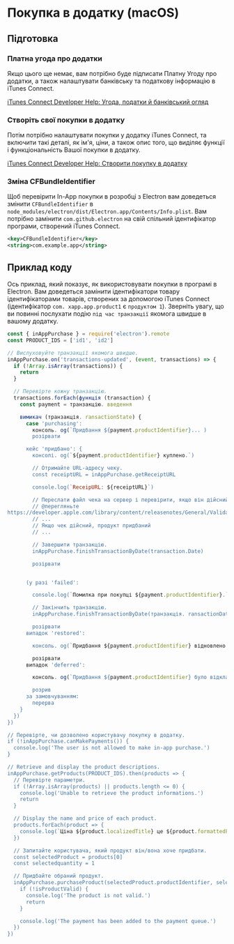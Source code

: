 # Покупка в додатку (macOS)

## Підготовка

### Платна угода про додатки
Якщо цього ще немає, вам потрібно буде підписати Платну Угоду про додатки, а також налаштувати банківську та податкову інформацію в iTunes Connect.

[iTunes Connect Developer Help: Угода, податки й банківський огляд](https://help.apple.com/itunes-connect/developer/#/devb6df5ee51)

### Створіть свої покупки в додатку
Потім потрібно налаштувати покупки у додатку iTunes Connect, та включити такі деталі, як ім'я, ціни, а також опис того, що виділяє функції і функціональність Вашої покупки в додатку.

[iTunes Connect Developer Help: Створити покупку в додатку](https://help.apple.com/itunes-connect/developer/#/devae49fb316)

### Зміна CFBundleIdentifier

Щоб перевірити In-App покупки в розробці з Electron вам доведеться змінити `CFBundleIdentifier` в `node_modules/electron/dist/Electron.app/Contents/Info.plist`. Вам потрібно замінити `com.github.electron` на свій спільний ідентифікатор програми, створений iTunes Connect.

```xml
<key>CFBundleIdentifier</key>
<string>com.example.app</string>
```

## Приклад коду

Ось приклад, який показує, як використовувати покупки в програмі в Electron. Вам доведеться замінити ідентифікатори товару ідентифікаторами товарів, створених за допомогою iTunes Connect (ідентифікатор `com. xapp.app.product1` є `продуктом 1`). Зверніть увагу, що ви повинні послухати подію `під час транзакції` якомога швидше в вашому додатку.

```javascript
const { inAppPurchase } = require('electron').remote
const PRODUCT_IDS = ['id1', 'id2']

// Вислуховуйте транзакції якомога швидше.
inAppPurchase.on('transactions-updated', (event, transactions) => {
  if (!Array.isArray(transactions)) {
    return
  }

  // Перевірте кожну транзакцію.
  transactions.forEach(функція (transaction) {
    const payment = транзакцію. введення

    вимикач (транзакція. ransactionState) {
      case 'purchasing':
        консоль. og(`Придбання ${payment.productIdentifier}... )
        розірвати

      кейс 'придбано': {
        консолі. og(`${payment.productIdentifier} куплено.`)

        // Отримайте URL-адресу чеку.
        const receiptURL = inAppPurchase.getReceiptURL

        console.log(`ReceipURL: ${receiptURL}`)

        // Переслати файл чека на сервер і перевірити, якщо він дійсний.
        // @перегляньте
https://developer.apple.com/library/content/releasenotes/General/ValidateAppStoreReceipt/Chapters/ValidateRemotely.html
        // ...
        // Якщо чек дійсний, продукт придбаний
        // ...

        // Завершити транзакцію.
        inAppPurchase.finishTransactionByDate(transaction.Date)

        розірвати


      (у разі 'failed':

        console.log(`Помилка при покупці ${payment.productIdentifier}.`)

        // Закінчить транзакцію.
        inAppPurchase.finishTransactionByDate(транзакція. ransactionDate)

        розірвати
      випадок 'restored':

        консоль. og(`Придбання ${payment.productIdentifier} відновлено. )

        розірвати
      випадок 'deferred':

        консоль. og(`Придбання ${payment.productIdentifier} було відкладено. )

        розрив
      за замовчуванням:
        перерва
    }
  })
})

// Перевірте, чи дозволено користувачу покупку в додатку.
if (!inAppPurchase.canMakePayments()) {
  console.log('The user is not allowed to make in-app purchase.')
}

// Retrieve and display the product descriptions.
inAppPurchase.getProducts(PRODUCT_IDS).then(products => {
  // Перевірте параметри.
  if (!Array.isArray(products) || products.length <= 0) {
    console.log('Unable to retrieve the product informations.')
    return
  }

  // Display the name and price of each product.
  products.forEach(product => {
    console.log(`Ціна ${product.localizedTitle} це ${product.formattedPrice}.`)
  })

  // Запитайте користувача, який продукт він/вона хоче придбати.
  const selectedProduct = products[0]
  const selectedquantity = 1

  // Придбайте обраний продукт.
  inAppPurchase.purchaseProduct(selectedProduct.productIdentifier, selectedQuantity).then(isProductValid => {
    if (!isProductValid) {
      console.log('The product is not valid.')
      return
    }

    console.log('The payment has been added to the payment queue.')
  })
})
```
